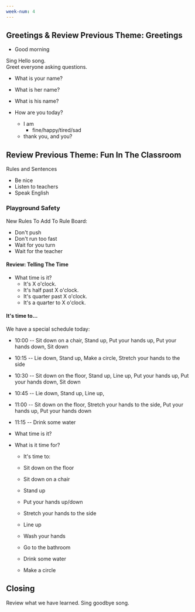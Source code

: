 ```yaml
---
week-num: 4
---
```


## Greetings & Review Previous Theme: Greetings

- Good morning

Sing Hello song.  
Greet everyone asking questions.

- What is your name?
- What is her name?
- What is his name?

- How are you today?
  - I am
    - fine/happy/tired/sad
  - thank you, and you?

## Review Previous Theme: Fun In The Classroom

Rules and Sentences

- Be nice
- Listen to teachers
- Speak English

### Playground Safety

New Rules To Add To Rule Board:

- Don't push
- Don't run too fast
- Wait for you turn
- Wait for the teacher

#### Review: Telling The Time

- What time is it?
  - It's X o'clock.
  - It's half past X o'clock.
  - It's quarter past X o'clock.
  - It's a quarter to X o'clock.


#### It's time to...

We have a special schedule today:
- 10:00 -- Sit down on a chair, Stand up, Put your hands up, Put your hands down, Sit down
- 10:15 -- Lie down, Stand up, Make a circle, Stretch your hands to the side
- 10:30 -- Sit down on the floor, Stand up, Line up, Put your hands up, Put your hands down, Sit down
- 10:45 -- Lie down, Stand up, Line up,
- 11:00 -- Sit down on the floor, Stretch your hands to the side, Put your hands up, Put your hands down
- 11:15 -- Drink some water

- What time is it?
- What is it time for?
  - It's time to:

  - Sit down on the floor
  - Sit down on a chair
  - Stand up
  - Put your hands up/down
  - Stretch your hands to the side
  - Line up
  - Wash your hands
  - Go to the bathroom
  - Drink some water
  - Make a circle

## Closing

Review what we have learned.
Sing goodbye song.

